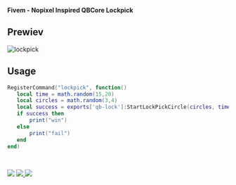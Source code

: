 <b>Fivem - Nopixel Inspired QBCore Lockpick</b>

## Prewiev

![lockpick](https://github.com/c0denest/qb-lock/assets/143138850/235bea4b-7e83-4017-b1e5-929bda3d535e)

## Usage

 ```lua
RegisterCommand("lockpick", function()
	local time = math.random(15,20)
	local circles = math.random(3,4)
	local success = exports['qb-lock']:StartLockPickCircle(circles, time)
	if success then
		print("win")
	else
		print("fail")
	end
end)
```

<br>

<a href="https://discord.gg/NC3NxVWKxk" target="_blank"><img src="https://img.shields.io/badge/codenest-5865F2?style=for-the-badge&logo=discord&logoColor=white"/></a>
<a href="https://www.youtube.com/@CodeNestt" target="_blank"><img src="https://img.shields.io/badge/@CodeNestt-FF0000?style=for-the-badge&logo=youtube&logoColor=white"/> </a>
<a href="https://codenest.tebex.io" target="_blank"><img src="https://img.shields.io/badge/codenest.tebex.io-%5DE3E2?style=for-the-badge&logo=telegraph&logoColor=white"/></a>
